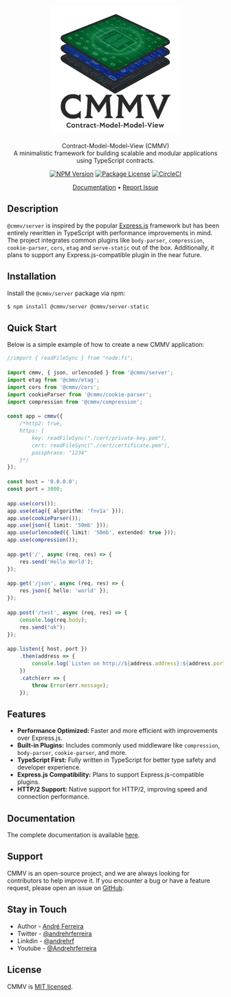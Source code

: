 <p align="center">
  <a href="https://cmmv.io/" target="blank"><img src="https://raw.githubusercontent.com/andrehrferreira/cmmv/main/public/assets/logo.png" width="300" alt="CMMV Logo" /></a>
</p>
<p align="center">Contract-Model-Model-View (CMMV) <br/> A minimalistic framework for building scalable and modular applications using TypeScript contracts.</p>
<p align="center">
    <a href="https://www.npmjs.com/package/@cmmv/core"><img src="https://img.shields.io/npm/v/@cmmv/core.svg" alt="NPM Version" /></a>
    <a href="https://github.com/andrehrferreira/cmmv-server/blob/main/LICENSE"><img src="https://img.shields.io/npm/l/@cmmv/core.svg" alt="Package License" /></a>
    <a href="https://dl.circleci.com/status-badge/redirect/circleci/QyJWAYrZ9JTfN1eubSDo5u/JEtDUbr1cNkGRxfKFJo7oR/tree/main" target="_blank"><img src="https://dl.circleci.com/status-badge/img/circleci/QyJWAYrZ9JTfN1eubSDo5u/JEtDUbr1cNkGRxfKFJo7oR/tree/main.svg?style=svg" alt="CircleCI" /></a>
</p>

<p align="center">
  <a href="https://cmmv.io">Documentation</a> &bull;
  <a href="https://github.com/andrehrferreira/cmmv-server/issues">Report Issue</a>
</p>

## Description

``@cmmv/server`` is inspired by the popular [Express.js](https://expressjs.com/pt-br/) framework but has been entirely rewritten in TypeScript with performance improvements in mind. The project integrates common plugins like ``body-parser``, ``compression``, ``cookie-parser``, ``cors``, ``etag`` and ``serve-static`` out of the box. Additionally, it plans to support any Express.js-compatible plugin in the near future.


## Installation

Install the ``@cmmv/server`` package via npm:

```bash
$ npm install @cmmv/server @cmmv/server-static
```

## Quick Start

Below is a simple example of how to create a new CMMV application:

```typescript
//import { readFileSync } from "node:fs";

import cmmv, { json, urlencoded } from '@cmmv/server';
import etag from '@cmmv/etag';
import cors from '@cmmv/cors';
import cookieParser from '@cmmv/cookie-parser';
import compression from '@cmmv/compression';

const app = cmmv({
    /*http2: true,
    https: {
        key: readFileSync("./cert/private-key.pem"),
        cert: readFileSync("./cert/certificate.pem"),
        passphrase: "1234"
    }*/
});

const host = '0.0.0.0';
const port = 3000;

app.use(cors());
app.use(etag({ algorithm: 'fnv1a' }));
app.use(cookieParser());
app.use(json({ limit: '50mb' }));
app.use(urlencoded({ limit: '50mb', extended: true }));
app.use(compression());

app.get('/', async (req, res) => {
    res.send('Hello World');
});

app.get('/json', async (req, res) => {
    res.json({ hello: 'world' });
});

app.post('/test', async (req, res) => {
    console.log(req.body);
    res.send("ok");
});

app.listen({ host, port })
    .then(address => {
        console.log(`Listen on http://${address.address}:${address.port}`);
    })
    .catch(err => {
        throw Error(err.message);
    });
```

## Features

* **Performance Optimized:** Faster and more efficient with improvements over Express.js.
* **Built-in Plugins:** Includes commonly used middleware like ``compression``, ``body-parser``, ``cookie-parser``, and more.
* **TypeScript First:** Fully written in TypeScript for better type safety and developer experience.
* **Express.js Compatibility:** Plans to support Express.js-compatible plugins.
* **HTTP/2 Support:** Native support for HTTP/2, improving speed and connection performance.

## Documentation

The complete documentation is available [here](https://cmmv.io).

## Support

CMMV is an open-source project, and we are always looking for contributors to help improve it. If you encounter a bug or have a feature request, please open an issue on [GitHub](https://github.com/andrehrferreira/cmmv/issues).

## Stay in Touch

- Author - [André Ferreira](https://github.com/andrehrferreira)
- Twitter - [@andrehrferreira](https://twitter.com/andrehrferreira)
- Linkdin - [@andrehrf](https://www.linkedin.com/in/andrehrf)
- Youtube - [@Andrehrferreira](https://www.youtube.com/@Andrehrferreira)

## License

CMMV is [MIT licensed](LICENSE).
